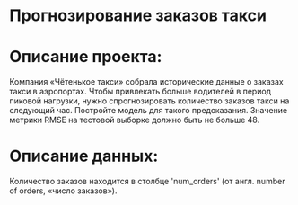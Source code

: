 # Прогнозирование заказов такси

# Описание проекта:
Компания «Чётенькое такси» собрала исторические данные о заказах такси в аэропортах. Чтобы привлекать больше водителей в период пиковой нагрузки, нужно спрогнозировать количество заказов такси на следующий час. Постройте модель для такого предсказания.
Значение метрики RMSE на тестовой выборке должно быть не больше 48.

# Описание данных:
Количество заказов находится в столбце 'num_orders' (от англ. number of orders, «число заказов»).

